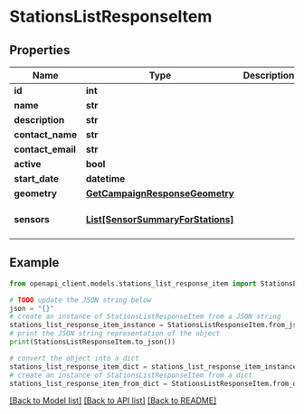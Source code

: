 # StationsListResponseItem


## Properties

Name | Type | Description | Notes
------------ | ------------- | ------------- | -------------
**id** | **int** |  | 
**name** | **str** |  | 
**description** | **str** |  | [optional] 
**contact_name** | **str** |  | [optional] 
**contact_email** | **str** |  | [optional] 
**active** | **bool** |  | [optional] 
**start_date** | **datetime** |  | 
**geometry** | [**GetCampaignResponseGeometry**](GetCampaignResponseGeometry.md) |  | [optional] 
**sensors** | [**List[SensorSummaryForStations]**](SensorSummaryForStations.md) |  | [optional] [default to []]

## Example

```python
from openapi_client.models.stations_list_response_item import StationsListResponseItem

# TODO update the JSON string below
json = "{}"
# create an instance of StationsListResponseItem from a JSON string
stations_list_response_item_instance = StationsListResponseItem.from_json(json)
# print the JSON string representation of the object
print(StationsListResponseItem.to_json())

# convert the object into a dict
stations_list_response_item_dict = stations_list_response_item_instance.to_dict()
# create an instance of StationsListResponseItem from a dict
stations_list_response_item_from_dict = StationsListResponseItem.from_dict(stations_list_response_item_dict)
```
[[Back to Model list]](../README.md#documentation-for-models) [[Back to API list]](../README.md#documentation-for-api-endpoints) [[Back to README]](../README.md)


